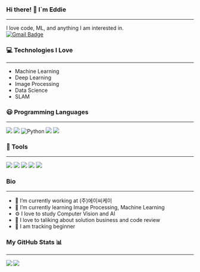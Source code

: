 ### Hi there! :wave: I`m Eddie
------------------------------------------------------------
I love code, ML, and anything I am interested in.    
[![Gmail Badge](https://img.shields.io/badge/Gmail-d14836?style=flat-square&logo=Gmail&logoColor=white&link=mailto:joohyunseok0313@gmail.com)](mailto:joohyunseok0313@gmail.com)

### 💻 Technologies I Love
------------------------------------------------------------
- Machine Learning
- Deep Learning
- Image Processing
- Data Science
- SLAM

### :smiley: Programming Languages
------------------------------------------------------------
<img src="https://img.shields.io/badge/C Sharp-77216F?style=for-the-badge&logo=CSharp&logoColor=white"/>  <img src="https://img.shields.io/badge/C++-00599C?style=for-the-badge&logo=C%2B%2B&logoColor=white"/> <img alt="Python" src ="https://img.shields.io/badge/Python-3776AB.svg?&style=for-the-badge&logo=Python&logoColor=white"/> <img src="https://img.shields.io/badge/MsSql-CC2927?style=for-the-badge&logo=MicrosoftSQLServer&logoColor=white"/> <img src="https://img.shields.io/badge/Oracle-F80000?style=for-the-badge&logo=Oracle&logoColor=white"/>

### :foggy: Tools
------------------------------------------------------------ 
<img src="https://img.shields.io/badge/VisualStudio-5C2D91?style=for-the-badge&logo=VisualStudio&logoColor=white"/>  <img src="https://img.shields.io/badge/Pycharm-000000?style=for-the-badge&logo=PyCharm&logoColor=white"/>  <img src="https://img.shields.io/badge/MsSqlServer-CC2927?style=for-the-badge&logo=MicrosoftSQLServer&logoColor=white"/>  <img src="https://img.shields.io/badge/Git-F05032?style=for-the-badge&logo=Git&logoColor=white"/>    <img src="https://img.shields.io/badge/Sourcetree-0052CC?style=for-the-badge&logo=Sourcetree&logoColor=white"/> 


### Bio
------------------------------------------------------------ 
- 🏢 I’m currently working at (주)에이씨케이
- 🌱 I’m currently learning Image Processing, Machine Learning
- ⚙️ I love to study Computer Vision and AI
- 💬 I love to taliking about solution business and code review
- :mountain_bicyclist: I am tracking beginner


### My GitHub Stats 📊
------------------------------------------------------------ 
<a href="https://github.com/anuraghazra/github-readme-stats"> <img align="left" src="https://github-readme-stats.vercel.app/api?username=hyunseokjoo&count_private=true&show_icons=true" />  <a href="https://github.com/anuraghazra/convoychat"> <img align="center" src="https://github-readme-stats.vercel.app/api/top-langs/?username=hyunseokjoo" />  </a>
	
	

